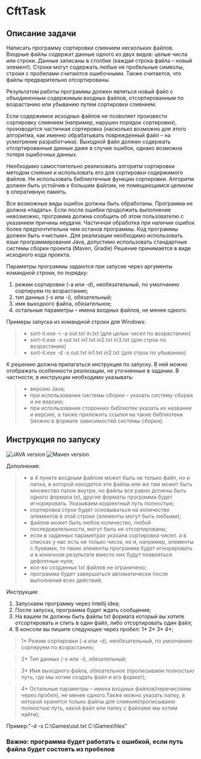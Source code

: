# CftTask

## Описание задачи
Написать программу сортировки слиянием нескольких файлов.
Входные файлы содержат данные одного из двух видов: целые числа или строки. Данные записаны
в столбик (каждая строка файла – новый элемент). Строки могут содержать любые не пробельные
символы, строки с пробелами считаются ошибочными. Также считается, что файлы предварительно
отсортированы.

Результатом работы программы должен являться новый файл с объединенным содержимым
входных файлов, отсортированным по возрастанию или убыванию путем сортировки слиянием.

Если содержимое исходных файлов не позволяет произвести сортировку слиянием (например,
нарушен порядок сортировки), производится частичная сортировка (насколько возможно для этого
алгоритма, как именно обрабатывать поврежденный файл – на усмотрение разработчика).
Выходной файл должен содержать отсортированные данные даже в случае ошибок, однако
возможна потеря ошибочных данных.

Необходимо самостоятельно реализовать алгоритм сортировки методом слияния и использовать
его для сортировки содержимого файлов. Не использовать библиотечные функции сортировки.
Алгоритм должен быть устойчив к большим файлам, не помещающимся целиком в оперативную
память.

Все возможные виды ошибок должны быть обработаны. Программа не должна «падать». Если
после ошибки продолжить выполнение невозможно, программа должна сообщить об этом
пользователю с указанием причины неудачи. Частичная обработка при наличии ошибок более
предпочтительна чем останов программы. Код программы должен быть «чистым».
Для реализации необходимо использовать язык программирования Java, допустимо использовать
стандартные системы сборки проекта (Maven, Gradle)
Решение принимается в виде исходного кода проекта.

Параметры программы задаются при запуске через аргументы командной строки, по порядку:
1. режим сортировки (-a или -d), необязательный, по умолчанию сортируем по возрастанию;
2. тип данных (-s или -i), обязательный;
3. имя выходного файла, обязательное;
4. остальные параметры – имена входных файлов, не менее одного.

Примеры запуска из командной строки для Windows:
>- sort-it.exe -i -a out.txt in.txt (для целых чисел по возрастанию)
>- sort-it.exe -s out.txt in1.txt in2.txt in3.txt (для строк по возрастанию)
>- sort-it.exe -d -s out.txt in1.txt in2.txt (для строк по убыванию)

К решению должна прилагаться инструкция по запуску. В ней можно отображать особенности
реализации, не уточненные в задании. В частности, в инструкции необходимо указывать:
>- версию Java;
>- при использовании системы сборки – указать систему сборки и ее версию;
>- при использовании сторонних библиотек указать их название и версию, а также приложить
ссылки на такие библиотеки (можно в формате зависимостей системы сборки).

## Инструкция по запуску
![JAVA version](https://img.shields.io/static/v1?label=Java&message=1.8&color=orange)
![Maven version](https://img.shields.io/badge/maven-4.0.0-blue)

Дополнения:
>- в 4 пункте входным файлом может быть не только файл, но и папка, в которой находятся эти 
файлы или же там может быть множество папок внутри, но файлы все равно должны быть 
одного формата txt, другие форматы программа будет игнорировать. Указываем корректный
путь полностью;
>- cортировка строк будет основываться на количестве элементов в этой строке (элементы могут быть любыми);
>- файлов может быть любое количество, любой последовательности, могут быть не отсортированы;
>- если в заданных параметрах указана сортировка чисел. а в списках у нас 
есть не только числа, но и, например, элементы с буквами, то такие элементы программа будет 
игнорировать и в конечном результате вместо них будут появляться дефолтные нули;
>- кол-во созданных txt файлов не ограничено;
>- программа будет завершаться автоматически после выполнения всех действий;
>
Инструкция:
1. Запускаем программу через Intellij idea;
2. После запуска, программа будет ждать сообщения;
3. На вашем пк должны быть файлы txt формата который вы хотите отсортировать и слить в один файл, либо отсортировать один файл;
4. В консоли вы пишите следующее через пробел: 1* 2* 3* 4*;
   
>1* Режим сортировки (-a или -d), необязательный, по умолчанию сортируем по возрастанию;

>2* Тип данных (-s или -i), обязательный;

>3* Имя выходного файла, обязательное (прописываем полностью путь, где мы хотим создать файл и его формат);

>4* Остальные параметры – имена входных файлов(перечисляем через пробел), не менее одного.Также можно указать папку,
в которой хранятся только файлы для слияния(прописываем полностью путь, какой файл или папку с файлами мы хотим найти);

Пример:"-d -s C:\\Games\\out.txt C:\\Games\\files\"
### Важно: программа будет работать с ошибкой, если путь файла будет состоять из пробелов

